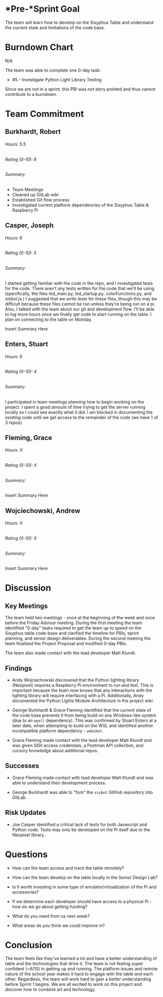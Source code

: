 # *Pre-*Sprint Goal

The team will learn how to develop on the Sisyphus Table and understand the current state and limitations of the code base.

# Burndown Chart

N/A

The team was able to complete one 0-day task:
* #5 - Investigate Python Light Library Testing

Since we are not in a sprint, this PBI was not story pointed and thus cannot contribute to a burndown.

# Team Commitment

## Burkhardt, Robert
###### Hours: 5.5
###### Rating (0-10): 6
###### Summary: 
* Team Meetings
* Cleaned up GitLab wiki
* Established Git flow process
* Investigated current platform dependencies of the Sisyphus Table & Raspberry Pi

## Casper, Joseph
###### Hours: 6
###### Rating (0-10): 5
###### Summary:
I started getting familiar with the code in the repo, and I investigated tests for the code. There aren't any tests written for the code that we'll be using (specifically, the files led_main.py, led_startup.py, colorFunctions.py, and sisbot.js.) I suggested that we write tests for these files, though this may be difficult because these files cannot be run unless they're being run on a pi. Also, I talked with the team about our git and development flow. I'll be able to log more hours once we finally get code to start running on the table. I plan on connecting to the table on Monday. 

Insert Summary Here

## Enters, Stuart
###### Hours: 6
###### Rating (0-10): 4
###### Summary:

I participated in team meetings planning how to begin working on the project. I spent a good amount of time trying to get the server running locally so I could see exactly what it did. I am blocked in documenting the existing code until we get access to the remainder of the code (we have 1 of 3 repos)

## Fleming, Grace
###### Hours: X
###### Rating (0-10): X
###### Summary:

Insert Summary Here

## Wojciechowski, Andrew
###### Hours: X
###### Rating (0-10): X
###### Summary:

Insert Summary Here

# Discussion

## Key Meetings

The team held two meetings - once at the beginning of the week and once before the Friday Advisor meeting. During the first meeting the team identified "0-day" tasks required to get the team up to speed on the Sisyphus table code-base and clarified the timeline for PBIs, sprint planning, and senior design deliverables. During the second meeting the team finalized the Project Proposal and modified 0-day PBIs.

The team also made contact with the lead developer Matt Klundt.

## Findings

* Andy Wojciechowski discovered that the Python lighting library (Neopixel) requires a Raspberry Pi environment to run and test. This is important because the team now knows that any interactions with the lighting library will require interfacing with a Pi. Additionally, Andy documented the Python Lights Module Architecture in the project wiki.

* George Burkhardt & Grace Fleming identified that the current state of the code base prevents it from being build on any Windows-like system (due to an `epoll` dependency). This was confirmed by Stuart Enters at a later date, when attempting to build on the WSL and identified another incompatible platform dependency - `webshot`.

* Grace Fleming made contact with the lead developer Matt Klundt and was given SSH access credentials, a Postman API collection, and cursory knowledge about additional repos.

## Successes

* Grace Fleming made contact with lead developer Matt Klundt and was able to understand their development process.

* George Burkhardt was able to "fork" the `sisbot` GitHub repository into GitLab.

## Risk Updates

* Joe Casper identified a critical lack of tests for both Javascript and Python code. Tests may only be developed on the Pi itself due to the Neopixel library.

# Questions

* How can the team access and track the table remotely?

* How can the team develop on the table locally in the Senior Design Lab?

* Is it worth investing in some type of emulator/virtualization of the Pi and accessories?

* If we determine each developer should have access to a physical Pi - how do we go about getting funding?

* What do you need from us next week?

* What areas do you think we could improve in?

# Conclusion

The team feels like they've learned a lot and have a better understanding of table and the technologies that drive it. The team is not feeling super confident (~6/10) in getting up and running. The platform issues and remote nature of the school year makes it hard to engage with the table and each other. Regardless, the team will work hard to gain a better understanding before Sprint 1 begins. We are all excited to work on this project and discover how to combine art and technology.